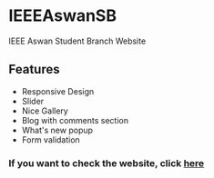 <h1>IEEEAswanSB</h1>
IEEE Aswan Student Branch Website

<h2>Features</h2>
  <ul>
    <li>Responsive Design</li>
    <li>Slider</li>
    <li>Nice Gallery</li>
    <li>Blog with comments section</li>
    <li>What's new popup</li>
    <li>Form validation</li>
  </ul>
  
  <h3>If you want to check the website, click <a href="https://gazouly.github.io/IEEE-AswanSB/">here</a><h3>



